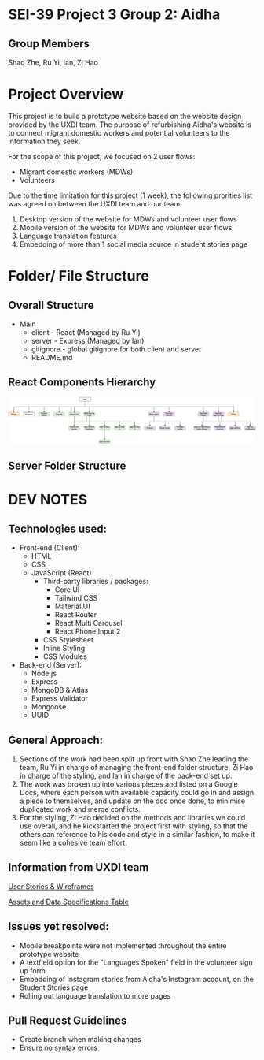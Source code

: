 <!-- @format -->

# SEI-39 Project 3 Group 2: Aidha

## Group Members

Shao Zhe, Ru Yi, Ian, Zi Hao

# Project Overview

This project is to build a prototype website based on the website design provided by the UXDI team. The purpose of refurbishing Aidha's website is to connect migrant domestic workers and potential volunteers to the information they seek.

For the scope of this project, we focused on 2 user flows:
- Migrant domestic workers (MDWs)
- Volunteers

Due to the time limitation for this project (1 week), the following prorities list was agreed on between the UXDI team and our team:
1. Desktop version of the website for MDWs and volunteer user flows
2. Mobile version of the website for MDWs and volunteer user flows
3. Language translation features
4. Embedding of more than 1 social media source in student stories page

# Folder/ File Structure

## Overall Structure

-   Main
    -   client - React (Managed by Ru Yi)
    -   server - Express (Managed by Ian)
    -   gitignore - global gitignore for both client and server
    -   README.md

## React Components Hierarchy
![hierarchy-structure](/client/src/assets/for_readme/hierarchy.png)

## Server Folder Structure


# DEV NOTES

## Technologies used:
- Front-end (Client):
    - HTML
    - CSS
    - JavaScript (React)
        - Third-party libraries / packages:
            - Core UI
            - Tailwind CSS
            - Material UI
            - React Router
            - React Multi Carousel
            - React Phone Input 2
        - CSS Stylesheet
        - Inline Styling
        - CSS Modules
- Back-end (Server):
    - Node.js
    - Express
    - MongoDB & Atlas
    - Express Validator
    - Mongoose
    - UUID

## General Approach:

1. Sections of the work had been split up front with Shao Zhe leading the team, Ru Yi in charge of managing the front-end folder structure, Zi Hao in charge of the styling, and Ian in charge of the back-end set up.
2. The work was broken up into various pieces and listed on a Google Docs, where each person with available capacity could go in and assign a piece to themselves, and update on the doc once done, to minimise duplicated work and merge conflicts.
3. For the styling, Zi Hao decided on the methods and libraries we could use overall, and he kickstarted the project first with styling, so that the others can reference to his code and style in a similar fashion, to make it seem like a cohesive team effort.

## Information from UXDI team
[User Stories & Wireframes](https://www.figma.com/file/b7U6lE6XHcCp6479KYeHnc/(SEI-%2B-UXDI)-Aidha-Website-Redesign?node-id=0%3A1)

[Assets and Data Specifications Table](https://drive.google.com/drive/folders/14FN7JOKPgIDVsrGosygk1TM0-IP7U4gq)

## Issues yet resolved:
- Mobile breakpoints were not implemented throughout the entire prototype website
- A textfield option for the "Languages Spoken" field in the volunteer sign up form
- Embedding of Instagram stories from Aidha's Instagram account, on the Student Stories page
- Rolling out language translation to more pages

## Pull Request Guidelines

-   Create branch when making changes
-   Ensure no syntax errors

